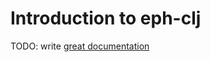 # Introduction to eph-clj

TODO: write [great documentation](http://jacobian.org/writing/what-to-write/)
